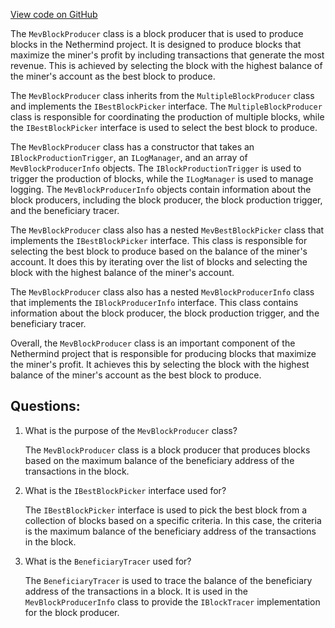 [View code on GitHub](https://github.com/NethermindEth/nethermind/src/Nethermind/Nethermind.Mev/MevBlockProducer.cs)

The `MevBlockProducer` class is a block producer that is used to produce blocks in the Nethermind project. It is designed to produce blocks that maximize the miner's profit by including transactions that generate the most revenue. This is achieved by selecting the block with the highest balance of the miner's account as the best block to produce.

The `MevBlockProducer` class inherits from the `MultipleBlockProducer` class and implements the `IBestBlockPicker` interface. The `MultipleBlockProducer` class is responsible for coordinating the production of multiple blocks, while the `IBestBlockPicker` interface is used to select the best block to produce.

The `MevBlockProducer` class has a constructor that takes an `IBlockProductionTrigger`, an `ILogManager`, and an array of `MevBlockProducerInfo` objects. The `IBlockProductionTrigger` is used to trigger the production of blocks, while the `ILogManager` is used to manage logging. The `MevBlockProducerInfo` objects contain information about the block producers, including the block producer, the block production trigger, and the beneficiary tracer.

The `MevBlockProducer` class also has a nested `MevBestBlockPicker` class that implements the `IBestBlockPicker` interface. This class is responsible for selecting the best block to produce based on the balance of the miner's account. It does this by iterating over the list of blocks and selecting the block with the highest balance of the miner's account.

The `MevBlockProducer` class also has a nested `MevBlockProducerInfo` class that implements the `IBlockProducerInfo` interface. This class contains information about the block producer, the block production trigger, and the beneficiary tracer.

Overall, the `MevBlockProducer` class is an important component of the Nethermind project that is responsible for producing blocks that maximize the miner's profit. It achieves this by selecting the block with the highest balance of the miner's account as the best block to produce.
## Questions: 
 1. What is the purpose of the `MevBlockProducer` class?
    
    The `MevBlockProducer` class is a block producer that produces blocks based on the maximum balance of the beneficiary address of the transactions in the block.

2. What is the `IBestBlockPicker` interface used for?
    
    The `IBestBlockPicker` interface is used to pick the best block from a collection of blocks based on a specific criteria. In this case, the criteria is the maximum balance of the beneficiary address of the transactions in the block.

3. What is the `BeneficiaryTracer` used for?
    
    The `BeneficiaryTracer` is used to trace the balance of the beneficiary address of the transactions in a block. It is used in the `MevBlockProducerInfo` class to provide the `IBlockTracer` implementation for the block producer.